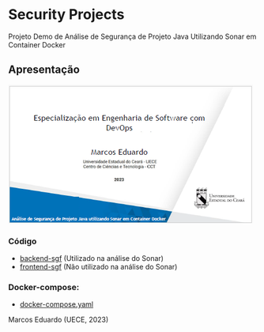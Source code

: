 # Security Projects
Projeto Demo de Análise de Segurança de Projeto Java Utilizando Sonar em Container Docker

## Apresentação

[![Slides](https://raw.githubusercontent.com/marcoseduardoss/security-demo-projects/main/slide.png)]([https://github.com/marcoseduardoss/security-demo-projects/blob/main/demo_sonar-com-docker-springboot-e-react.pdf](https://drive.google.com/file/d/1acDyuSjm176x5Kqre_-ij99vzgo6bPY3/view?usp=drivesdk)https://drive.google.com/file/d/1acDyuSjm176x5Kqre_-ij99vzgo6bPY3/view?usp=drivesdk)

### Código
- [backend-sgf](https://github.com/marcoseduardoss/security-demo-projects/tree/main/demo-sonar-project/demo-springboot-react/app-sgf/backend-sgf) (Utilizado na análise do Sonar)
- [frontend-sgf](https://github.com/marcoseduardoss/security-demo-projects/tree/main/demo-sonar-project/demo-springboot-react/app-sgf/frontend-sgf) (Não utilizado na análise do Sonar)

### Docker-compose:
- [docker-compose.yaml](https://github.com/marcoseduardoss/security-demo-projects/blob/main/demo-sonar-project/docker-compose.yaml)


Marcos Eduardo (UECE, 2023)
